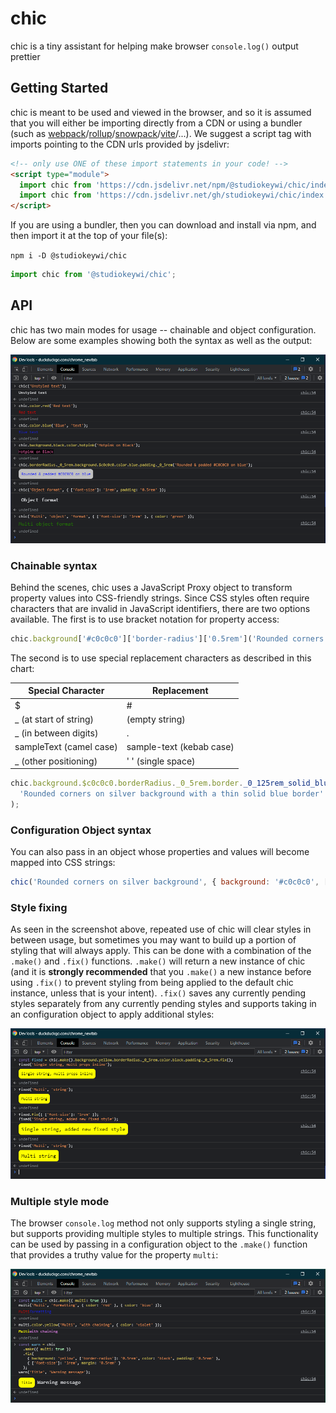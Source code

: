 <!-- links -->

[webpack]: https://webpackjs.org
[rollup]: https://rollupjs.org
[snowpack]: https://snowpack.dev/
[vite]: https://vitejs.dev

<!--  -->

# chic

chic is a tiny assistant for helping make browser `console.log()` output prettier

## Getting Started

chic is meant to be used and viewed in the browser, and so it is assumed that you will either be importing directly from a CDN or using a bundler (such as [webpack]/[rollup]/[snowpack]/[vite]/...). We suggest a script tag with imports pointing to the CDN urls provided by jsdelivr:

```html
<!-- only use ONE of these import statements in your code! -->
<script type="module">
  import chic from 'https://cdn.jsdelivr.net/npm/@studiokeywi/chic/index.js'; // NPM mirror
  import chic from 'https://cdn.jsdelivr.net/gh/studiokeywi/chic/index.js'; // GitHub mirror
</script>
```

If you are using a bundler, then you can download and install via npm, and then import it at the top of your file(s):

`npm i -D @studiokeywi/chic`

```js
import chic from '@studiokeywi/chic';
```

## API

chic has two main modes for usage -- chainable and object configuration. Below are some examples showing both the syntax as well as the output:

![](./examples-single.png)

### Chainable syntax

Behind the scenes, chic uses a JavaScript Proxy object to transform property values into CSS-friendly strings. Since CSS styles often require characters that are invalid in JavaScript identifiers, there are two options available. The first is to use bracket notation for property access:

```js
chic.background['#c0c0c0']['border-radius']['0.5rem']('Rounded corners on silver background');
```

The second is to use special replacement characters as described in this chart:

| Special Character       | Replacement              |
| ----------------------- | ------------------------ |
| $                       | #                        |
| \_ (at start of string) | (empty string)           |
| \_ (in between digits)  | .                        |
| sampleText (camel case) | sample-text (kebab case) |
| \_ (other positioning)  | ' ' (single space)       |

```js
chic.background.$c0c0c0.borderRadius._0_5rem.border._0_125rem_solid_blue(
  'Rounded corners on silver background with a thin solid blue border'
);
```

### Configuration Object syntax

You can also pass in an object whose properties and values will become mapped into CSS strings:

```js
chic('Rounded corners on silver background', { background: '#c0c0c0', ['border-radius']: '0.5rem' });
```

### Style fixing

As seen in the screenshot above, repeated use of chic will clear styles in between usage, but sometimes you may want to build up a portion of styling that will always apply. This can be done with a combination of the `.make()` and `.fix()` functions. `.make()` will return a new instance of chic (and it is **strongly recommended** that you `.make()` a new instance before using `.fix()` to prevent styling from being applied to the default chic instance, unless that is your intent). `.fix()` saves any currently pending styles separately from any currently pending styles and supports taking in an configuration object to apply additional styles:

![](./examples-fixed.png)

### Multiple style mode

The browser `console.log` method not only supports styling a single string, but supports providing multiple styles to multiple strings. This functionality can be used by passing in a configuration object to the `.make()` function that provides a truthy value for the property `multi`:

![](./examples-multi.png)
